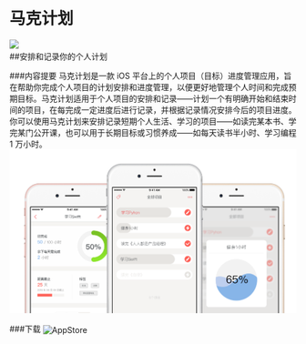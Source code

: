 # 马克计划
![](http://7xrasx.com1.z0.glb.clouddn.com/icon.png)  
##安排和记录你的个人计划<br> 

###内容提要
马克计划是一款 iOS 平台上的个人项目（目标）进度管理应用，旨在帮助你完成个人项目的计划安排和进度管理，以便更好地管理个人时间和完成预期目标。马克计划适用于个人项目的安排和记录——计划一个有明确开始和结束时间的项目，在每完成一定进度后进行记录，并根据记录情况安排今后的项目进度。你可以使用马克计划来安排记录短期个人生活、学习的项目——如读完某本书、学完某门公开课，也可以用于长期目标或习惯养成——如每天读书半小时、学习编程 1 万小时。<br>
![](./PlanIt/Artboard.png)<br>

###下载
<img src="http://7xrasx.com1.z0.glb.clouddn.com/appdownload1.png" width = "150" href="https://itunes.apple.com/cn/app/ma-ke-ji-hua/id1141710914"  alt="AppStore" align=center />
